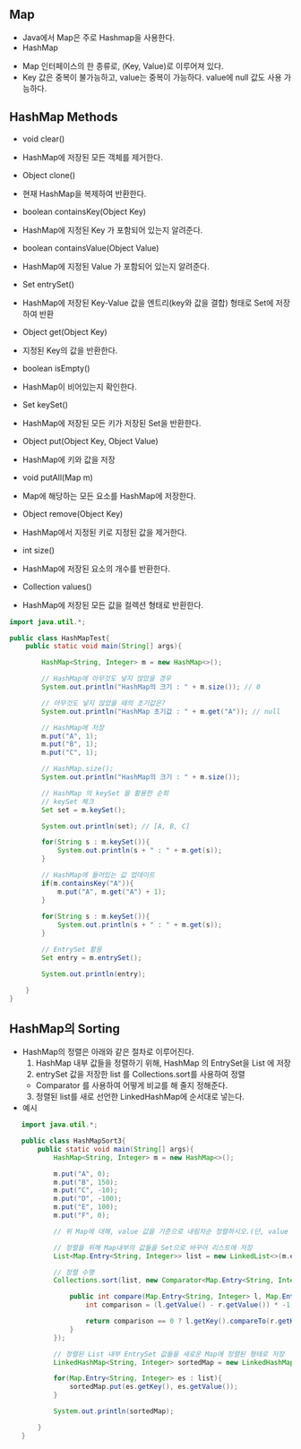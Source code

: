 ## Map
 - Java에서 Map은 주로 Hashmap을 사용한다.
 - HashMap
  + Map 인터페이스의 한 종류로, (Key, Value)로 이루어져 있다.
  + Key 값은 중복이 불가능하고, value는 중복이 가능하다. value에 null 값도 사용 가능하다.

## HashMap Methods
 - void clear()
  + HashMap에 저장된 모든 객체를 제거한다.
 - Object clone()
  + 현재 HashMap을 복제하여 반환한다.
 - boolean containsKey(Object Key)
  + HashMap에 지정된 Key 가 포함되어 있는지 알려준다.
 - boolean containsValue(Object Value)
  + HashMap에 지정된 Value 가 포함되어 있는지 알려준다.
 - Set entrySet()
  + HashMap에 저장된 Key-Value 값을 엔트리(key와 값을 결합) 형태로 Set에 저장하여 반환
 - Object get(Object Key)
  + 지정된 Key의 값을 반환한다.
 - boolean isEmpty()
  + HashMap이 비어있는지 확인한다.
 - Set keySet()
  + HashMap에 저장된 모든 키가 저장된 Set을 반환한다.
 - Object put(Object Key, Object Value)
  + HashMap에 키와 값을 저장
 - void putAll(Map m)
  + Map에 해당하는 모든 요소를 HashMap에 저장한다.
 - Object remove(Object Key)
  + HashMap에서 지정된 키로 지정된 값을 제거한다.
 - int size()
  + HashMap에 저장된 요소의 개수를 반환한다.
 - Collection values()
  + HashMap에 저장된 모든 값을 컬렉션 형태로 반환한다.
```java
import java.util.*;

public class HashMapTest{
    public static void main(String[] args){

        HashMap<String, Integer> m = new HashMap<>();

        // HashMap에 아무것도 넣지 않았을 경우
        System.out.println("HashMap의 크기 : " + m.size()); // 0

        // 아무것도 넣지 않았을 때의 초기값은?
        System.out.println("HashMap 초기값 : " + m.get("A")); // null

        // HashMap에 저장
        m.put("A", 1);
        m.put("B", 1);
        m.put("C", 1);

        // HashMap.size();
        System.out.println("HashMap의 크기 : " + m.size());

        // HashMap 의 keySet 을 활용한 순회
        // keySet 체크
        Set set = m.keySet();

        System.out.println(set); // [A, B, C]

        for(String s : m.keySet()){
            System.out.println(s + " : " + m.get(s));
        }

        // HashMap에 들어있는 값 업데이트
        if(m.containsKey("A")){
            m.put("A", m.get("A") + 1);
        }
        
        for(String s : m.keySet()){
            System.out.println(s + " : " + m.get(s));
        }

        // EntrySet 활용
        Set entry = m.entrySet();

        System.out.println(entry);

    }
}
```

## HashMap의 Sorting
 - HashMap의 정렬은 아래와 같은 절차로 이루어진다.
   1. HashMap 내부 값들을 정렬하기 위해, HashMap 의 EntrySet을 List 에 저장
   2. entrySet 값을 저장한 list 를 Collections.sort를 사용하여 정렬
     + Comparator 를 사용하여 어떻게 비교를 해 줄지 정해준다.
   3. 정렬된 list를 새로 선언한 LinkedHashMap에 순서대로 넣는다.
 - 예시
 ```java
    import java.util.*;

    public class HashMapSort3{
        public static void main(String[] args){
            HashMap<String, Integer> m = new HashMap<>();

            m.put("A", 0);
            m.put("B", 150);
            m.put("C", -10);
            m.put("D", -100);
            m.put("E", 100);
            m.put("F", 0);

            // 위 Map에 대해, value 값을 기준으로 내림차순 정렬하시오.(단, value 값이 같다면 key 값을 기준으로 내림차순 정렬하시오)

            // 정렬을 위해 Map내부의 값들을 Set으로 바꾸어 리스트에 저장
            List<Map.Entry<String, Integer>> list = new LinkedList<>(m.entrySet());

            // 정렬 수행
            Collections.sort(list, new Comparator<Map.Entry<String, Integer>>(){

                public int compare(Map.Entry<String, Integer> l, Map.Entry<String, Integer> r){
                    int comparison = (l.getValue() - r.getValue()) * -1;

                    return comparison == 0 ? l.getKey().compareTo(r.getKey()) * -1 : comparison;
                }
            });

            // 정렬된 List 내부 EntrySet 값들을 새로운 Map에 정렬된 형태로 저장
            LinkedHashMap<String, Integer> sortedMap = new LinkedHashMap<>();

            for(Map.Entry<String, Integer> es : list){
                sortedMap.put(es.getKey(), es.getValue());
            }

            System.out.println(sortedMap);

        }
    }
 ```
